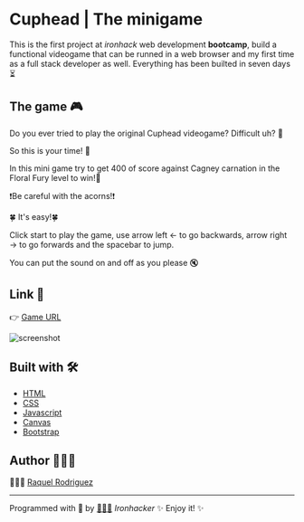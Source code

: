 # Cuphead | The minigame

This is the first project at *ironhack* web development **bootcamp**, build a functional videogame that can be runned in a web browser and my first time as a full stack developer as well. Everything has been builted in seven days ⏳

## The game 🎮

Do you ever tried to play the original Cuphead videogame? Difficult uh? 💢

So this is your time! 🥳  

In this mini game try to get 400 of score against Cagney carnation in the Floral Fury level to win!🌼

❗️Be careful with the acorns!❗️

🍀 It's easy!🍀 


Click start to play the game, use arrow left ← to go backwards, arrow right → to go forwards
and the spacebar to jump.

You can put the sound on and off as you please 🔇

## Link 🔗
👉  [Game URL](https://cuphead-game.netlify.app/)

![screenshot](https://i.ibb.co/8Kpbmsc/Captura-de-pantalla-2021-04-07-a-las-13-00-39-2.png)


## Built with 🛠

* [HTML](https://www.w3schools.com/html/html_intro.asp)
* [CSS](https://www.w3schools.com/css/css_intro.asp)
* [Javascript](https://www.w3schools.com/js/js_intro.asp)
* [Canvas](https://www.w3schools.com/graphics/canvas_intro.asp)
* [Bootstrap](https://www.w3schools.com/bootstrap4/bootstrap_get_started.asp)

## Author 🙋🏻‍♀

👩🏻‍💻  [Raquel Rodriguez](https://github.com/srtamaciel) 

---

Programmed with 💪  by [🙋🏻‍♀️](https://github.com/srtamaciel)   *Ironhacker*   ✨ Enjoy it! ✨